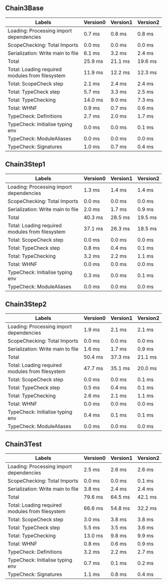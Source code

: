 
## Chain3Base

Labels|Version0|Version1|Version2
---|---|---|---
Loading: Processing import dependencies|0.7 ms|0.8 ms|0.8 ms
ScopeChecking: Total Imports|0.0 ms|0.0 ms|0.0 ms
Serialization: Write main to file|6.1 ms|3.2 ms|2.4 ms
Total|25.9 ms|21.1 ms|19.6 ms
Total: Loading required modules from filesystem|11.9 ms|12.2 ms|12.3 ms
Total: ScopeCheck step|2.1 ms|2.4 ms|2.4 ms
Total: TypeCheck step|5.7 ms|3.3 ms|2.5 ms
Total: TypeChecking|14.0 ms|9.0 ms|7.3 ms
Total: WHNF|0.9 ms|0.7 ms|0.6 ms
TypeCheck: Definitions|2.7 ms|2.0 ms|1.7 ms
TypeCheck: Initialise typing env|0.0 ms|0.0 ms|0.1 ms
TypeCheck: ModuleAliases|0.0 ms|0.0 ms|0.0 ms
TypeCheck: Signatures|1.0 ms|0.7 ms|0.4 ms


## Chain3Step1

Labels|Version0|Version1|Version2
---|---|---|---
Loading: Processing import dependencies|1.3 ms|1.4 ms|1.4 ms
ScopeChecking: Total Imports|0.0 ms|0.0 ms|0.0 ms
Serialization: Write main to file|2.0 ms|1.7 ms|0.9 ms
Total|40.3 ms|28.5 ms|19.5 ms
Total: Loading required modules from filesystem|37.1 ms|26.3 ms|18.5 ms
Total: ScopeCheck step|0.0 ms|0.0 ms|0.0 ms
Total: TypeCheck step|0.8 ms|0.4 ms|0.1 ms
Total: TypeChecking|3.2 ms|2.2 ms|1.1 ms
Total: WHNF|0.0 ms|0.0 ms|0.0 ms
TypeCheck: Initialise typing env|0.3 ms|0.0 ms|0.1 ms
TypeCheck: ModuleAliases|0.0 ms|0.0 ms|0.0 ms


## Chain3Step2

Labels|Version0|Version1|Version2
---|---|---|---
Loading: Processing import dependencies|1.9 ms|2.1 ms|2.1 ms
ScopeChecking: Total Imports|0.0 ms|0.0 ms|0.0 ms
Serialization: Write main to file|1.6 ms|1.7 ms|0.9 ms
Total|50.4 ms|37.3 ms|21.1 ms
Total: Loading required modules from filesystem|47.7 ms|35.1 ms|20.0 ms
Total: ScopeCheck step|0.0 ms|0.0 ms|0.1 ms
Total: TypeCheck step|0.5 ms|0.4 ms|0.1 ms
Total: TypeChecking|2.6 ms|2.1 ms|1.1 ms
Total: WHNF|0.0 ms|0.0 ms|0.0 ms
TypeCheck: Initialise typing env|0.4 ms|0.1 ms|0.1 ms
TypeCheck: ModuleAliases|0.0 ms|0.0 ms|0.0 ms


## Chain3Test

Labels|Version0|Version1|Version2
---|---|---|---
Loading: Processing import dependencies|2.5 ms|2.6 ms|2.6 ms
ScopeChecking: Total Imports|0.0 ms|0.0 ms|0.1 ms
Serialization: Write main to file|3.8 ms|2.4 ms|2.4 ms
Total|79.6 ms|64.5 ms|42.1 ms
Total: Loading required modules from filesystem|66.6 ms|54.8 ms|32.2 ms
Total: ScopeCheck step|3.0 ms|3.8 ms|3.8 ms
Total: TypeCheck step|5.5 ms|3.5 ms|3.6 ms
Total: TypeChecking|13.0 ms|9.8 ms|9.9 ms
Total: WHNF|0.8 ms|0.6 ms|0.9 ms
TypeCheck: Definitions|3.2 ms|2.2 ms|2.7 ms
TypeCheck: Initialise typing env|0.7 ms|0.1 ms|0.2 ms
TypeCheck: Signatures|1.1 ms|0.8 ms|0.4 ms

